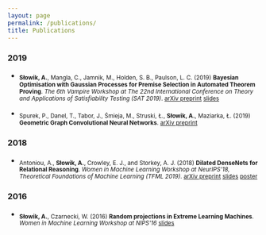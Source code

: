 ```yaml
---
layout: page
permalink: /publications/
title: Publications
---
```


### 2019

* <sub>**Słowik, A.**, Mangla, C., Jamnik, M., Holden, S. B., Paulson, L. C. (2019) **Bayesian Optimisation with Gaussian Processes for Premise Selection in Automated Theorem Proving**. *The 6th Vampire Workshop at The 22nd International Conference on Theory and Applications of Satisfiability Testing (SAT 2019)*. [arXiv preprint](https://arxiv.org/pdf/1909.09137.pdf) [slides](https://www.dropbox.com/s/f3jb7z7bqrv2b3v/bo_lisbon.pdf?dl=0)</sub>

* <sub>Spurek, P., Danel, T., Tabor, J., Śmieja, M., Struski, Ł., **Słowik, A.**, Maziarka, Ł. (2019) **Geometric Graph Convolutional Neural Networks**. [arXiv preprint](https://arxiv.org/pdf/1909.05310.pdf)</sub>

### 2018

* <sub>Antoniou, A., **Słowik, A.**, Crowley, E. J., and Storkey, A. J. (2018) **Dilated DenseNets for Relational Reasoning**. *Women in Machine Learning Workshop at NeurIPS'18, Theoretical Foundations of Machine Learning (TFML 2019)*. [arXiv preprint](https://arxiv.org/pdf/1811.00410.pdf) [slides](https://www.dropbox.com/s/agauohqy2gw436n/AI_lunch.pdf?dl=0) [poster](https://www.dropbox.com/s/8wucj3reyj2anlp/dil_poster.pdf?dl=0)</sub>

### 2016

* <sub>**Słowik, A.**, Czarnecki, W. (2016) **Random projections in Extreme Learning Machines**. *Women in Machine Learning Workshop at NIPS'16* [slides](https://www.dropbox.com/s/9lnlz8ny3qch7ej/Extreme_Learning_Machines-2.pdf?dl=0)



